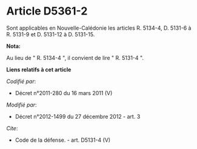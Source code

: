 # Article D5361-2

Sont applicables en Nouvelle-Calédonie les  articles R. 5134-4, D. 5131-6 à R. 5131-9 et D. 5131-12 à D. 5131-15.

**Nota:**

Au lieu de " R. 5134-4 ", il convient de lire " R. 5131-4 ".

**Liens relatifs à cet article**

_Codifié par_:

  - Décret n°2011-280 du 16 mars 2011 (V)

_Modifié par_:

  - Décret n°2012-1499 du 27 décembre 2012 - art. 3

_Cite_:

  - Code de la défense. - art. D5131-4 (V)
